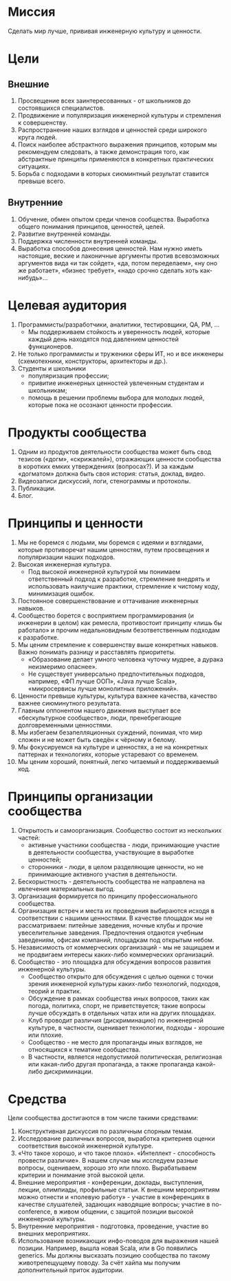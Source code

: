 # Миссия

Сделать мир лучше, прививая инженерную культуру и ценности.

# Цели

## Внешние

1. Просвещение всех заинтересованных - от школьников до состоявшихся специалистов.
2. Продвижение и популяризация инженерной культуры и стремления к совершенству.
3. Распространение наших взглядов и ценностей среди широкого круга людей.
4. Поиск наиболее абстрактного выражения принципов, которым мы рекомендуем следовать, а также демонстрация того, 
   как абстрактные принципы применяются в конкретных практических ситуациях.
5. Борьба с подходами в которых сиюминтный результат ставится превыше всего.  

## Внутренние

1. Обучение, обмен опытом среди членов сообщества. Выработка общего понимания принципов, ценностей, целей.
2. Развитие внутренней команды.
3. Поддержка численности внутренней команды.
4. Выработка способов донесения ценностей. Нам нужно иметь настоящие, веские и лаконичные аргументы против всевозможных 
   аргументов вида «и так сойдет», «да, потом переделаем», «ну оно же работает», «бизнес требует», «надо срочно сделать 
   хоть как-нибудь»...

# Целевая аудитория

1. Программисты/разработчики, аналитики, тестировщики, QA, PM, …
   * Мы поддерживаем стойкость и уверенность людей, которые каждый день находятся под давлением ценностей функционеров.
2. Не только программисты и труженики сферы ИТ, но и все инженеры (схемотехники, конструкторы, архитекторы и др.).
3. Студенты и школьники
   * популяризация профессии; 
   * привитие инженерных ценностей увлеченным студентам и школьникам;
   * помощь в решении проблемы выбора для молодых людей, которые пока не осознают ценности профессии.
   

# Продукты сообщества

1. Одним из продуктов деятельности сообщества может быть свод тезисов («догм», «скрижалей»), отражающих ценности 
   сообщества в коротких емких утверждениях (вопросах?). И за каждым «догматом» должна быть своя история: статья, 
   доклад, видео.
2. Видеозаписи дискуссий, логи, стенограммы и протоколы.
3. Публикации.
4. Блог.

# Принципы и ценности

1. Мы не боремся с людьми, мы боремся с идеями и взглядами, которые противоречат нашим ценностям, путем просвещения и популяризации наших подходов.
2. Высокая инженерная культура.
   * Под высокой инженерной культурой мы понимаем ответственный подход к разработке, стремление внедрять и использовать 
     наилучшие практики, стремление к чистому коду, минимизация ошибок.
3. Постоянное совершенствование и оттачивание инженерных навыков.
4. Сообщество борется с восприятием программирования (и инженерии в целом) как ремесла, противостоит принципу «лишь бы 
   работало» и прочим недальновидным безответственным подходам к разработке.
5. Мы ценим стремление к совершенству выше конкретных навыков. Важно понимать разницу и расставлять приоритеты. 
   * «Образование делает умного человека чуточку мудрее, а дурака неизмеримо опаснее».
   * Не существует универсально предпочтительных подходов, например, «ФП лучше ООП», «Java лучше Scala», «микросервисы 
     лучше монолитных приложений».   
6. Ценности превыше культуры, культура важнее качества, качество важнее сиюминутного результата.
7. Главным оппонентом нашего движения выступает все «бескультурное сообщество», люди, пренебрегающие долговременными 
   ценностями.
8. Мы избегаем безапелляционных суждений, понимая, что мир сложен и не может быть сведён к чёрному и белому.
9. Мы фокусируемся на культуре и ценностях, а не на конкретных паттернах и технологиях, которые устаревают со временем.
10. Мы ценим хороший, понятный, легко читаемый и поддерживаемый код.

# Принципы организации сообщества

1. Открытость и самоорганизация. Сообщество состоит из нескольких частей: 
   * активные участники сообщества - люди, принимающие участие в деятельности сообщества, участвующие в выработке ценностей;
   * сторонники - люди, в целом разделяющие ценности, но не принимающие активного участия в деятельности.
2. Бескорыстность - деятельность сообщества не направлена на ивлечения материальных выгод.
3. Организация формируется по принципу профессионального сообщества.
4. Организация встреч и места их проведения выбираются исходя в соответствии с нашими ценностями. В качестве площадок мы не рассматриваем: питейные заведения, ночные клубы и прочие увеселительные заведения. Предпочтения отдаются учебным заведениям, офисам компаний, площадкам под открытым небом.
5. Независимость от коммерческих организаций - мы не защищаем и не продвигаем интересы каких-либо коммерческих организаций.
6. Сообщество - это площадка для обсуждения вопросов развития инженерной культуры.
   * Сообщество открыто для обсуждения с целью оценки с точки зрения инженерной культуры каких-либо технологий, подходов, 
     теорий и практик.
   * Обсуждение в рамках сообщества иных вопросов, таких как погода, политика, спорт, не приветствуется; 
     такие вопросы лучше обсуждать в отдельных чатах или на других площадках.   
   * Клуб проводит различия (дискриминацию) по инженерной культуре, в частности, оценивает технологии, подходы - хорошие
     или плохие.
   * Сообщество - не место для пропаганды иных взглядов, не относящихся к тематике сообщества. 
   * В частности, является недопустимой политическая, религиозная или какая-либо другая пропаганда, 
     а также пропаганда какой-либо дискриминации.
   
# Средства 

Цели сообщества достигаются в том числе такими средствами:

1. Конструктивная дискуссия по различным спорным темам.
2. Исследование различных вопросов, выработка критериев оценки соответствия высокой инженерной культуре.
3. «Что такое хорошо, и что такое плохо». «Интеллект - способность провести различие». В нашем случае мы исследуем 
   разные вопросы, оцениваем, хорошо это или плохо. Вырабатываем критерии и понимание этой высокой цели.
4. Внешние мероприятия - конференции, доклады, выступления, лекции, олимпиады, профильные статьи. К внешним мероприятиям 
   можно отнести и «полевую работу» - участие в конференциях в качестве слушателей, задающих наводящие вопросы; 
   участие в no-conference, в живом общении, с защитой позиции высокой инженерной культуры.
5. Внутренние мероприятия - подготовка, проведение, участие во внешних мероприятиях.
6. Использование возникающих инфо-поводов для выражения нашей позиции. 
   Например, вышла новая Scala, или в Go появились generics. Мы должны высказать позицию сообщества по такому 
   животрепещущему поводу. За счёт хайпа мы получим дополнительный приток аудитории.


